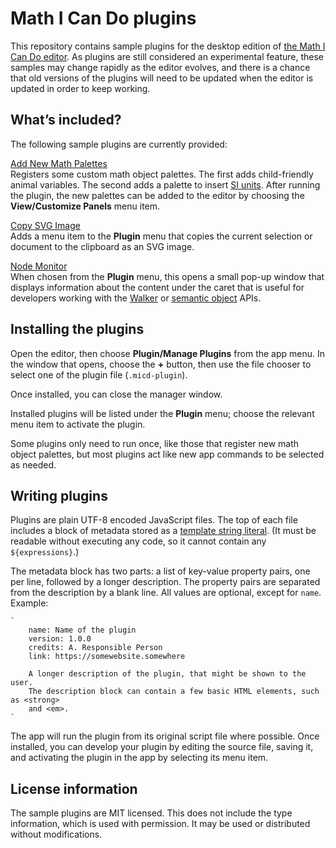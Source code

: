 # Math I Can Do plugins

This repository contains sample plugins for the desktop edition of [the Math I Can Do editor](https://www.mathicando.com). As plugins are still considered an experimental feature, these samples may change rapidly as the editor evolves, and there is a chance that old versions of the plugins will need to be updated when the editor is updated in order to keep working.

## What’s included?

The following sample plugins are currently provided:

[Add New Math Palettes](blob/main/AddNewMathPalettes.micd-plugin)  
Registers some custom math object palettes. The first adds child-friendly animal variables. The second adds a palette to insert [SI units](https://en.wikipedia.org/wiki/International_System_of_Units). After running the plugin, the new palettes can be added to the editor by choosing the **View/Customize Panels** menu item.

[Copy SVG Image](blob/main/CopySVGImage.micd-plugin)  
Adds a menu item to the **Plugin** menu that copies the current selection or document to the clipboard as an SVG image.

[Node Monitor](blob/main/NodeMonitor.micd-plugin)  
When chosen from the **Plugin** menu, this opens a small pop-up window that displays information about the content under the caret that is useful for developers working with the [Walker](https://www.mathicando.com/api/docs/classes/micd.walker.html) or [semantic object](https://www.mathicando.com/api/docs/semantic-objects.html) APIs.

## Installing the plugins

Open the editor, then choose **Plugin/Manage Plugins** from the app menu. In the window that opens, choose the **+** button, then use the file chooser to select one of the plugin file (`.micd-plugin`).

Once installed, you can close the manager window.

Installed plugins will be listed under the **Plugin** menu; choose the relevant menu item to activate the plugin.

Some plugins only need to run once, like those that register new math object palettes, but most plugins act like new app commands to be selected as needed.

## Writing plugins

Plugins are plain UTF-8 encoded JavaScript files. The top of each file includes a block of metadata stored as a [template string literal](https://developer.mozilla.org/en-US/docs/Web/JavaScript/Reference/Template_literals). (It must be readable without executing any code, so it cannot contain any `${expressions}`.)

The metadata block has two parts: a list of key-value property pairs, one per line, followed by a longer description. The property pairs are separated from the description by a blank line. All values are optional, except for `name`. Example:

```
`
    name: Name of the plugin
    version: 1.0.0
    credits: A. Responsible Person
    link: https://somewebsite.somewhere

    A longer description of the plugin, that might be shown to the user.
    The description block can contain a few basic HTML elements, such as <strong>
    and <em>.
`
```

The app will run the plugin from its original script file where possible. Once installed, you can develop your plugin by editing the source file, saving it, and activating the plugin in the app by selecting its menu item.

## License information

The sample plugins are MIT licensed. This does not include the type information, which is used with permission. It may be used or distributed without modifications.